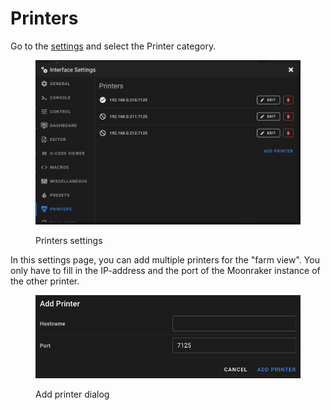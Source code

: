 # Printers

Go to the [settings](./) and select the Printer category.

<figure><img src="../../.gitbook/assets/image (7).png" alt=""><figcaption><p>Printers settings</p></figcaption></figure>

In this settings page, you can add multiple printers for the "farm view". You only have to fill in the IP-address and the port of the Moonraker instance of the other printer.

<figure><img src="../../.gitbook/assets/image (1).png" alt=""><figcaption><p>Add printer dialog</p></figcaption></figure>
